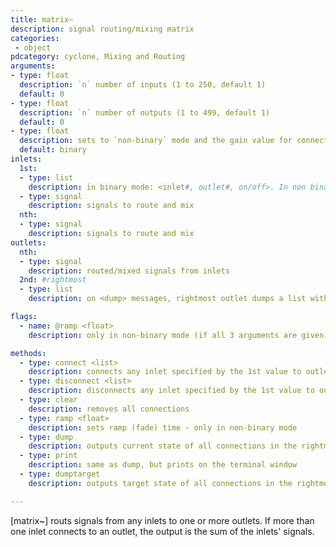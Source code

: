 ```yaml
---
title: matrix~
description: signal routing/mixing matrix
categories:
 - object
pdcategory: cyclone, Mixing and Routing
arguments:
- type: float
  description: `n` number of inputs (1 to 250, default 1)
  default: 0
- type: float
  description: `n` number of outputs (1 to 499, default 1)
  default: 0
- type: float
  description: sets to `non-binary` mode and the gain value for connections
  default: binary
inlets:
  1st:
  - type: list
    description: in binary mode: <inlet#, outlet#, on/off>. In non binary mode: <inlet#, outlet#, gain, ramp>
  - type: signal
    description: signals to route and mix
  nth:
  - type: signal
    description: signals to route and mix
outlets:
  nth:
  - type: signal
    description: routed/mixed signals from inlets
  2nd: #rightmost
  - type: list
    description: on <dump> messages, rightmost outlet dumps a list with all connections: <inlet#, outlet#, gain>

flags:
  - name: @ramp <float>
    description: only in non-binary mode (if all 3 arguments are given), default: 10 ms

methods:
  - type: connect <list>
    description: connects any inlet specified by the 1st value to outlet(s) specified by remaining value(s)
  - type: disconnect <list>
    description: disconnects any inlet specified by the 1st value to outlet(s) specified by the remaining value(s)
  - type: clear
    description: removes all connections
  - type: ramp <float>
    description: sets ramp (fade) time - only in non-binary mode
  - type: dump
    description: outputs current state of all connections in the rightmost outlet a list: <inlet#, outlet#, gain>
  - type: print
    description: same as dump, but prints on the terminal window
  - type: dumptarget
    description: outputs target state of all connections in the rightmost outlet a list: <inlet#, outlet#, gain>

---
```


[matrix~] routs signals from any inlets to one or more outlets. If more than one inlet connects to an outlet, the output is the sum of the inlets' signals.

